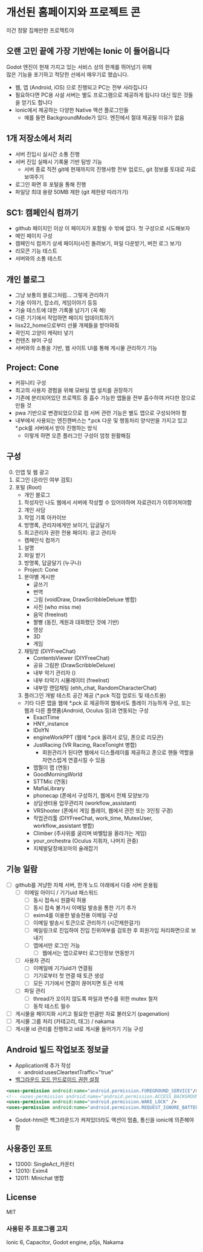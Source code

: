 # 개선된 홈페이지와 프로젝트 콘
이건 정말 집채만한 프로젝트야

## 오랜 고민 끝에 가장 기반에는 Ionic 이 들어옵니다
Godot 엔진이 현재 가지고 있는 서비스 상의 한계를 뛰어넘기 위해  
많은 기능을 포기하고 적당한 선에서 매우기로 했습니다.  
- 웹, 앱 (Android, iOS) 으로 진행되고 PC는 전부 사라집니다
- 필요하다면 PC용 사설 서버는 별도 프로그램으로 제공하게 됩니다
대신 많은 것들을 얻기도 합니다
- Ionic에서 제공하는 다양한 Native 액션 플로그인들
  - 예를 들면 BackgroundMode가 있다. 엔진에서 절대 제공될 이유가 없음

## 1개 저장소에서 처리
- 서버 진입시 실시간 소통 진행
- 서버 진입 실패시 기록물 기반 탐방 기능
    - 서버 종료 직전 git에 현재까지의 진행사항 전부 업로드, git 정보를 토대로 자료 보여주기
- 로그인 화면 후 포털을 통해 진행
- 파일당 최대 용량 50MB 제한 (git 제한량 따라가기)

## SC1: 캠페인식 컴까기
- github 페이지인 이상 이 페이지가 포함될 수 밖에 없다. 첫 구성으로 시도해보자
- 메인 페이지 구성
- 캠페인식 컴까기 상세 페이지(사진 돌려보기, 파일 다운받기, 버전 로그 보기)
- 리모콘 기능 테스트
- 서버와의 소통 테스트

## 개인 블로그
- 그냥 보통의 블로그처럼... 그렇게 관리하기
- 기술 이야기, 잡소리, 게임이야기 등등
- 기술 테스트에 대한 기록물 남기기 (꼭 해)
- 다른 기기에서 작업하면 페이지 업데이트하기
- liss22_home으로부터 선물 개체들을 받아와줘
- 곽인지 고양이 캐릭터 넣기
- 컨텐츠 뷰어 구성
- 서버와의 소통을 기반, 웹 사이트 UI를 통해 게시물 관리하기 기능

## Project: Cone
- 커뮤니티 구성
- 최고의 사용자 경험을 위해 모바일 앱 설치를 권장하기
- 기존에 분리되어있던 프로젝트 중 흡수 가능한 앱들을 전부 흡수하여 커다한 장으로 만들 것
- pwa 기반으로 변경되었으므로 컴 서버 관련 기능은 별도 앱으로 구성되어야 함
- 내부에서 사용되는 엔진캔버스는 *.pck 다운 및 행동처리 양식만을 가지고 있고 *.pck를 서버에서 받아 진행하는 방식
  - 이렇게 하면 오픈 플러그인 구성이 엄청 원활해짐

## 구성
0. 인앱 및 웹 광고
1. 로그인 (온라인 여부 검토)
2. 포털 (Root)
   - 개인 블로그
   1. 작성자인 나도 웹에서 서버에 작성할 수 있어야하며 자료관리가 이루어져야함
   2. 개인 사담
   3. 작업 기록 아카이브
   4. 방명록, 관리자에게만 보이기, 답글달기
   5. 최고관리자 권한 전용 페이지: 광고 관리자
   - 캠페인식 컴까기
   1. 설명
   2. 파일 받기
   3. 방명록, 답글달기 (누구나)
   - Project: Cone
   1. 분야별 게시판
      - 글쓰기
      - 번역
      - 그림 (voidDraw, DrawScribbleDeluxe 병합)
      - 사진 (who miss me)
      - 음악 (freeInst)
      - 짤빵 (동진, 계원과 대화했던 것에 기반)
      - 영상
      - 3D
      - 게임
   2. 채팅방 (DIYFreeChat)
      - ContentsViewer (DIYFreeChat)
      - 공유 그림판 (DrawScribbleDeluxe)
      - 내부 악기 관리자 ()
      - 내부 타악기 시뮬레이터 (freeInst)
      - 내부망 랜덤채팅 (ehh_chat, RandomCharacterChat)
   3. 플러그인 개발 테스트 공간 제공 (*.pck 직접 업로드 및 테스트용)
   - 기타 다른 앱을 웹에 *.pck 로 제공하여 웹에서도 플레이 가능하게 구성, 또는 웹과 다른 플랫폼(Android, Oculus 등)과 연동되는 구성
     - ExactTime
     - HNY_instance
     - IDoYN
     - engineWorkPPT (웹에 *.pck 올려서 로딩, 폰으로 리모콘)
     - JustRacing (VR Racing, RaceTonight 병합)
       - 회원관리가 된다면 웹에서 디스플레이를 제공하고 폰으로 핸들 역할을 자연스럽게 연결시킬 수 있음
     - 맵찔이 맵 (연동)
     - GoodMorningWorld
     - STTMic (연동)
     - MafiaLibrary
     - phonecap (폰에서 구성하기, 웹에서 전체 모양보기)
     - 상담센터용 업무관리자 (workflow_assistant)
     - VRShooter (폰에서 게임 플레이, 웹에서 관전 또는 3인칭 구경)
     - 작업관리툴 (DIYFreeChat, work_time, MutexUser, workflow_assistant 병합)
     - Climber (주사위를 굴리며 바벨탑을 올라가는 게임)
     - your_orchestra (Oculus 지휘자, 나머지 관중)
     - 지체발달장애꼬마의 술래잡기

## 기능 일람
- [ ] github를 겨냥한 자체 서버, 한개 노드 아래에서 다중 서버 운용됨
  - [ ] 이메일 아이디 / 기기uid 패스워드
    - [ ] 동시 접속시 원클릭 허용
    - [ ] 동시 접속 불가시 이메일 발송을 통한 기기 추가
    - [ ] exim4를 이용한 발송전용 이메일 구성
    - [ ] 이메일 발송시 토큰으로 관리하기 (시간제한걸기)
    - [ ] 메일링크로 진입하여 진입 진위여부를 검토한 후 회원가입 처리화면으로 보내기
    - [ ] 앱에서만 로그인 가능
      - [ ] 웹에서는 앱으로부터 로그인정보 연동받기
  - [ ] 사용자 관리
    - [ ] 이메일에 기기uid가 연결됨
    - [ ] 기기로부터 첫 연결 때 토큰 생성
    - [ ] 모든 기기에서 연결이 끊어지면 토큰 삭제
  - [ ] 파일 관리
    - [ ] thread가 꼬이지 않도록 파일과 변수를 위한 mutex 철저
    - [ ] 동작 테스트 필수
- [ ] 게시물을 페이지화 시키고 필요한 만큼만 자료 불러오기 (pagenation)
- [ ] 게시물 그룹 처리 (카테고리, 태그) / nakama
- [ ] 게시물 id 관리를 진행하고 id로 게시물 들어가기 기능 구성

## Android 빌드 작업보조 정보글
- Application에 추가 작성
  - android:usesCleartextTraffic="true"
- [백그라운드 모드 안드로이드 권한 설정](https://stackoverflow.com/questions/69101863/background-mode-not-quite-working-ionic-app-sleeps-after-5-minutes)
```xml
<uses-permission android:name="android.permission.FOREGROUND_SERVICE"/>  
<!-- <uses-permission android:name="android.permission.ACCESS_BACKGROUND_SERVICE"/>   -->
<uses-permission android:name="android.permission.WAKE_LOCK" />  
<uses-permission android:name="android.permission.REQUEST_IGNORE_BATTERY_OPTIMIZATIONS" />  
```
- Godot-html은 백그라운드가 켜져있더라도 액션이 멈춤, 통신을 ionic에 의존해야함 

## 사용중인 포트
- 12000: SingleAct_카운터
- 12010: Exim4
- 12011: Minichat 병합

## License
MIT
### 사용된 주 프로그램 고지
Ionic 6, Capacitor, Godot engine, p5js, Nakama